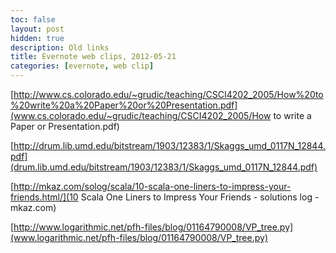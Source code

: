 ```yaml
---
toc: false
layout: post
hidden: true
description: Old links
title: Evernote web clips, 2012-05-21
categories: [evernote, web clip]
---
```


[http://www.cs.colorado.edu/~grudic/teaching/CSCI4202_2005/How%20to%20write%20a%20Paper%20or%20Presentation.pdf](www.cs.colorado.edu/~grudic/teaching/CSCI4202_2005/How to write a Paper or Presentation.pdf)

[http://drum.lib.umd.edu/bitstream/1903/12383/1/Skaggs_umd_0117N_12844.pdf](drum.lib.umd.edu/bitstream/1903/12383/1/Skaggs_umd_0117N_12844.pdf)

[http://mkaz.com/solog/scala/10-scala-one-liners-to-impress-your-friends.html/](10 Scala One Liners to Impress Your Friends - solutions log - mkaz.com)

[http://www.logarithmic.net/pfh-files/blog/01164790008/VP_tree.py](www.logarithmic.net/pfh-files/blog/01164790008/VP_tree.py)

